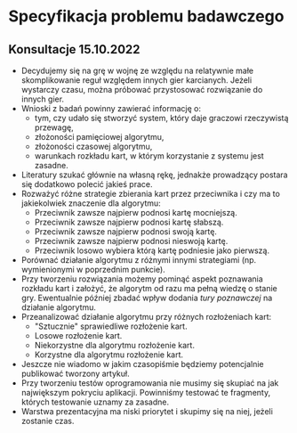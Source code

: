# Specyfikacja problemu badawczego

## Konsultacje 15.10.2022

- Decydujemy się na grę w wojnę ze względu na relatywnie małe skomplikowanie reguł względem innych gier karcianych. Jeżeli wystarczy czasu, można próbować przystosować rozwiązanie do innych gier.
- Wnioski z badań powinny zawierać informację o:
  - tym, czy udało się stworzyć system, który daje graczowi rzeczywistą przewagę,
  - złożoności pamięciowej algorytmu,
  - złożoności czasowej algorytmu,
  - warunkach rozkładu kart, w którym korzystanie z systemu jest zasadne.
- Literatury szukać głównie na własną rękę, jednakże prowadzący postara się dodatkowo polecić jakieś prace.
- Rozważyć różne strategie zbierania kart przez przeciwnika i czy ma to jakiekolwiek znaczenie dla algorytmu:
  - Przeciwnik zawsze najpierw podnosi kartę mocniejszą.
  - Przeciwnik zawsze najpierw podnosi kartę słabszą.
  - Przeciwnik zawsze najpierw podnosi swoją kartę.
  - Przeciwnik zawsze najpierw podnosi nieswoją kartę.
  - Przeciwnik losowo wybiera którą kartę podniesie jako pierwszą.
- Porównać działanie algorytmu z różnymi innymi strategiami (np. wymienionymi w poprzednim punkcie).
- Przy tworzeniu rozwiązania możemy pominąć aspekt poznawania rozkładu kart i założyć, że algorytm od razu ma pełną wiedzę o stanie gry. Ewentualnie później zbadać wpływ dodania _tury poznawczej_ na działanie algorytmu.
- Przeanalizować działanie algorytmu przy różnych rozłożeniach kart:
  - "Sztucznie" sprawiedliwe rozłożenie kart.
  - Losowe rozłożenie kart.
  - Niekorzystne dla algorytmu rozłożenie kart.
  - Korzystne dla algorytmu rozłożenie kart.
- Jeszcze nie wiadomo w jakim czasopiśmie będziemy potencjalnie publikować tworzony artykuł.
- Przy tworzeniu testów oprogramowania nie musimy się skupiać na jak największym pokryciu aplikacji. Powinniśmy testować te fragmenty, których testowanie uznamy za zasadne.
- Warstwa prezentacyjna ma niski priorytet i skupimy się na niej, jeżeli zostanie czas.
